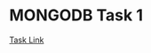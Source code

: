# MONGODB Task 1

 [Task Link](https://docs.google.com/document/d/1Enhzgv6pSEOfjj4nhDhwuFRoWsNoo-CxEFi4taF75Lk/edit)